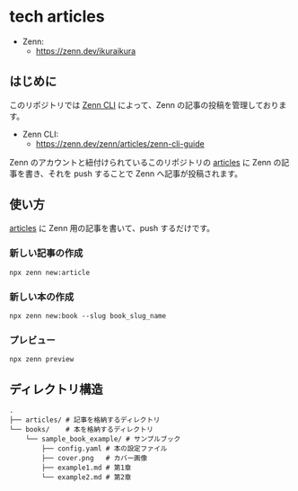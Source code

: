 # tech articles

- Zenn:
  - https://zenn.dev/ikuraikura

## はじめに

このリポジトリでは [Zenn CLI](https://zenn.dev/zenn/articles/zenn-cli-guide) によって、Zenn の記事の投稿を管理しております。

- Zenn CLI:
  - https://zenn.dev/zenn/articles/zenn-cli-guide

Zenn のアカウントと紐付けられているこのリポジトリの [articles](https://github.com/suguruTakahashi-1234/tech-articles/tree/main/articles) に Zenn の記事を書き、それを push することで Zenn へ記事が投稿されます。

## 使い方

[articles](https://github.com/suguruTakahashi-1234/tech-articles/tree/main/articles) に Zenn 用の記事を書いて、push するだけです。

### 新しい記事の作成

```shell
npx zenn new:article
```

### 新しい本の作成

```shell
npx zenn new:book --slug book_slug_name
```

### プレビュー

```shell
npx zenn preview
```

## ディレクトリ構造

```
.
├── articles/ # 記事を格納するディレクトリ
└── books/    # 本を格納するディレクトリ
    └── sample_book_example/ # サンプルブック
        ├── config.yaml # 本の設定ファイル
        ├── cover.png   # カバー画像
        ├── example1.md # 第1章
        └── example2.md # 第2章
